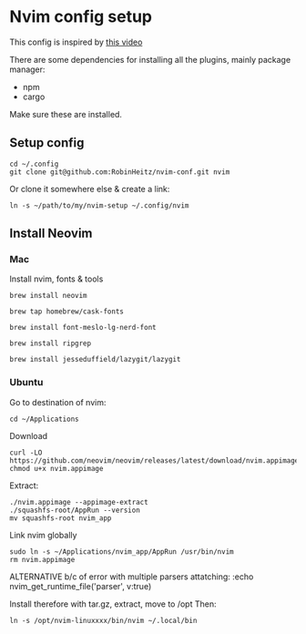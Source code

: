 # Nvim config setup

This config is inspired by [this video](https://www.youtube.com/watch?v=6pAG3BHurdM&ab_channel=JoseanMartinez)

There are some dependencies for installing all the plugins, mainly package manager:

- npm
- cargo

Make sure these are installed.

## Setup config

```
cd ~/.config
git clone git@github.com:RobinHeitz/nvim-conf.git nvim

```

Or clone it somewhere else & create a link:

```
ln -s ~/path/to/my/nvim-setup ~/.config/nvim
```

## Install Neovim

### Mac

Install nvim, fonts & tools

```
brew install neovim

brew tap homebrew/cask-fonts

brew install font-meslo-lg-nerd-font

brew install ripgrep

brew install jesseduffield/lazygit/lazygit

```

### Ubuntu

Go to destination of nvim:

```
cd ~/Applications
```

Download

```
curl -LO https://github.com/neovim/neovim/releases/latest/download/nvim.appimage
chmod u+x nvim.appimage
```

Extract:

```
./nvim.appimage --appimage-extract
./squashfs-root/AppRun --version
mv squashfs-root nvim_app
```

Link nvim globally

```
sudo ln -s ~/Applications/nvim_app/AppRun /usr/bin/nvim
rm nvim.appimage
```

ALTERNATIVE b/c of error with multiple parsers attatching:
:echo nvim_get_runtime_file('parser', v:true)

Install therefore with tar.gz, extract, move to /opt
Then: 
```
ln -s /opt/nvim-linuxxxx/bin/nvim ~/.local/bin

```
